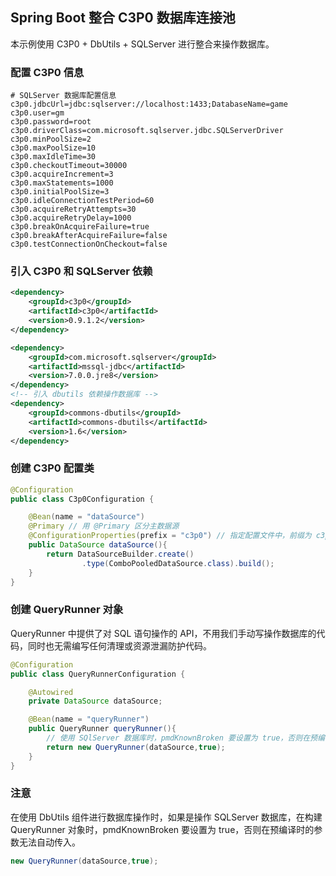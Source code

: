 ## Spring Boot 整合 C3P0 数据库连接池

本示例使用 C3P0 + DbUtils + SQLServer 进行整合来操作数据库。

### 配置 C3P0 信息

```properties
# SQLServer 数据库配置信息
c3p0.jdbcUrl=jdbc:sqlserver://localhost:1433;DatabaseName=game
c3p0.user=gm
c3p0.password=root
c3p0.driverClass=com.microsoft.sqlserver.jdbc.SQLServerDriver
c3p0.minPoolSize=2
c3p0.maxPoolSize=10
c3p0.maxIdleTime=30
c3p0.checkoutTimeout=30000
c3p0.acquireIncrement=3
c3p0.maxStatements=1000
c3p0.initialPoolSize=3
c3p0.idleConnectionTestPeriod=60
c3p0.acquireRetryAttempts=30
c3p0.acquireRetryDelay=1000
c3p0.breakOnAcquireFailure=true
c3p0.breakAfterAcquireFailure=false
c3p0.testConnectionOnCheckout=false
```
### 引入 C3P0 和 SQLServer 依赖

```xml
<dependency>
    <groupId>c3p0</groupId>
    <artifactId>c3p0</artifactId>
    <version>0.9.1.2</version>
</dependency>

<dependency>
    <groupId>com.microsoft.sqlserver</groupId>
    <artifactId>mssql-jdbc</artifactId>
    <version>7.0.0.jre8</version>
</dependency>
<!-- 引入 dbutils 依赖操作数据库 -->
<dependency>
    <groupId>commons-dbutils</groupId>
    <artifactId>commons-dbutils</artifactId>
    <version>1.6</version>
</dependency>
``` 
### 创建 C3P0 配置类

```java
@Configuration
public class C3p0Configuration {

    @Bean(name = "dataSource")
    @Primary // 用 @Primary 区分主数据源
    @ConfigurationProperties(prefix = "c3p0") // 指定配置文件中，前缀为 c3p0 的属性值
    public DataSource dataSource(){
        return DataSourceBuilder.create()
                .type(ComboPooledDataSource.class).build();
    }
}
```
### 创建 QueryRunner 对象

QueryRunner 中提供了对 SQL 语句操作的 API，不用我们手动写操作数据库的代码，同时也无需编写任何清理或资源泄漏防护代码。

```java
@Configuration
public class QueryRunnerConfiguration {

    @Autowired
    private DataSource dataSource;

    @Bean(name = "queryRunner")
    public QueryRunner queryRunner(){
        // 使用 SQlServer 数据库时，pmdKnownBroken 要设置为 true，否则在预编译时的参数无法自动传入
        return new QueryRunner(dataSource,true);
    }
}
```

### 注意

在使用 DbUtils 组件进行数据库操作时，如果是操作 SQLServer 数据库，在构建 QueryRunner 对象时，pmdKnownBroken 要设置为 true，否则在预编译时的参数无法自动传入。

```java
new QueryRunner(dataSource,true);
```
